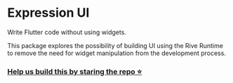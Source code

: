 # Expression UI

Write Flutter code without using widgets.

This package explores the possibility of building UI using the Rive Runtime to remove the need for widget manipulation from the development process.

### [Help us build this by staring the repo ⭐️](https://github.com/FilledStacks/expression-ui)